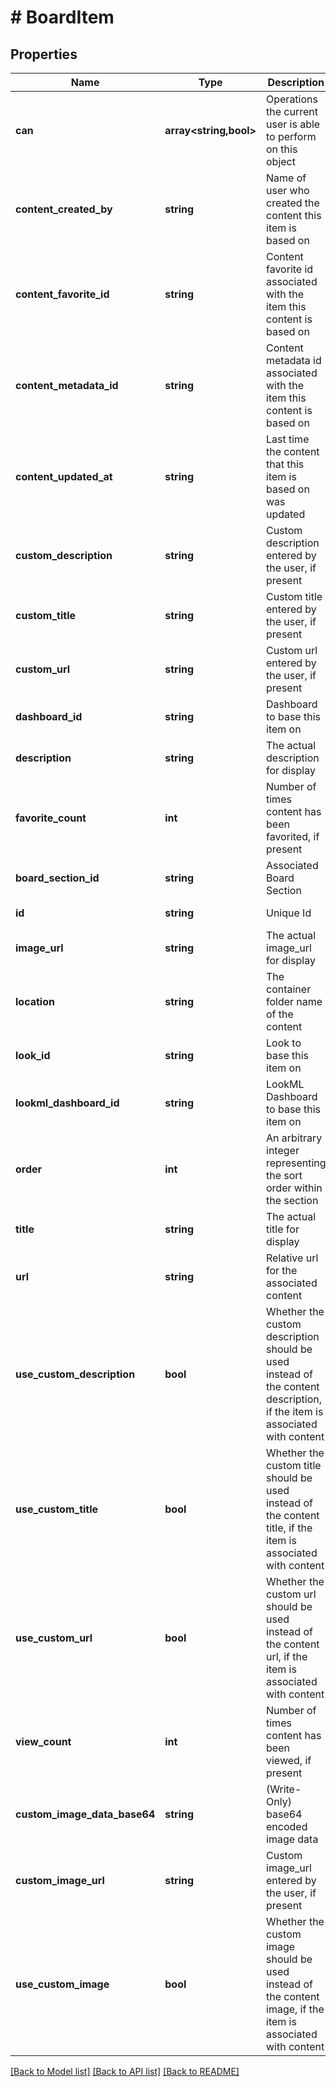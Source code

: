 # # BoardItem

## Properties

Name | Type | Description | Notes
------------ | ------------- | ------------- | -------------
**can** | **array<string,bool>** | Operations the current user is able to perform on this object | [optional] [readonly]
**content_created_by** | **string** | Name of user who created the content this item is based on | [optional] [readonly]
**content_favorite_id** | **string** | Content favorite id associated with the item this content is based on | [optional] [readonly]
**content_metadata_id** | **string** | Content metadata id associated with the item this content is based on | [optional] [readonly]
**content_updated_at** | **string** | Last time the content that this item is based on was updated | [optional] [readonly]
**custom_description** | **string** | Custom description entered by the user, if present | [optional]
**custom_title** | **string** | Custom title entered by the user, if present | [optional]
**custom_url** | **string** | Custom url entered by the user, if present | [optional]
**dashboard_id** | **string** | Dashboard to base this item on | [optional]
**description** | **string** | The actual description for display | [optional] [readonly]
**favorite_count** | **int** | Number of times content has been favorited, if present | [optional] [readonly]
**board_section_id** | **string** | Associated Board Section | [optional]
**id** | **string** | Unique Id | [optional] [readonly]
**image_url** | **string** | The actual image_url for display | [optional] [readonly]
**location** | **string** | The container folder name of the content | [optional] [readonly]
**look_id** | **string** | Look to base this item on | [optional]
**lookml_dashboard_id** | **string** | LookML Dashboard to base this item on | [optional]
**order** | **int** | An arbitrary integer representing the sort order within the section | [optional]
**title** | **string** | The actual title for display | [optional] [readonly]
**url** | **string** | Relative url for the associated content | [optional] [readonly]
**use_custom_description** | **bool** | Whether the custom description should be used instead of the content description, if the item is associated with content | [optional]
**use_custom_title** | **bool** | Whether the custom title should be used instead of the content title, if the item is associated with content | [optional]
**use_custom_url** | **bool** | Whether the custom url should be used instead of the content url, if the item is associated with content | [optional]
**view_count** | **int** | Number of times content has been viewed, if present | [optional] [readonly]
**custom_image_data_base64** | **string** | (Write-Only) base64 encoded image data | [optional]
**custom_image_url** | **string** | Custom image_url entered by the user, if present | [optional] [readonly]
**use_custom_image** | **bool** | Whether the custom image should be used instead of the content image, if the item is associated with content | [optional]

[[Back to Model list]](../../README.md#models) [[Back to API list]](../../README.md#endpoints) [[Back to README]](../../README.md)
